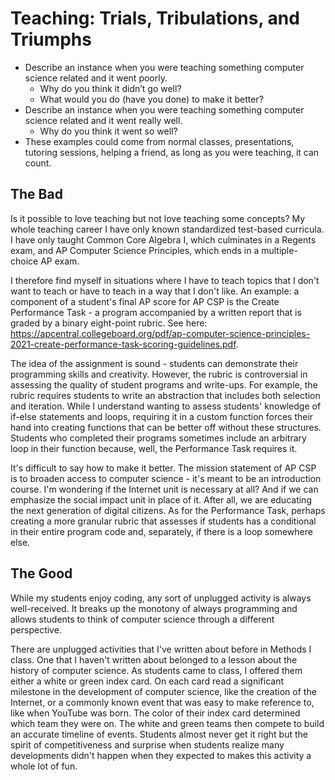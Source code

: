 # Teaching: Trials, Tribulations, and Triumphs
* Describe an instance when you were teaching something computer science related and it went poorly.
  - Why do you think it didn’t go well?
  - What would you do (have you done) to make it better?
* Describe an instance when you were teaching something computer science related and it went really well.
  - Why do you think it went so well?
* These examples could come from normal classes, presentations, tutoring sessions, helping a friend, as long as you were teaching, it can count.

## The Bad
Is it possible to love teaching but not love teaching some concepts? My whole teaching career I have only known standardized test-based curricula. I have only taught Common Core Algebra I, which culminates in a Regents exam, and AP Computer Science Principles, which ends in a multiple-choice AP exam.

I therefore find myself in situations where I have to teach topics that I don't want to teach or have to teach in a way that I don't like. An example: a component of a student's final AP score for AP CSP is the Create Performance Task - a program accompanied by a written report that is graded by a binary eight-point rubric. See here: https://apcentral.collegeboard.org/pdf/ap-computer-science-principles-2021-create-performance-task-scoring-guidelines.pdf.

The idea of the assignment is sound - students can demonstrate their programming skills and creativity. However, the rubric is controversial in assessing the quality of student programs and write-ups. For example, the rubric requires students to write an abstraction that includes both selection and iteration. While I understand wanting to assess students' knowledge of if-else statements and loops, requiring it in a custom function forces their hand into creating functions that can be better off without these structures. Students who completed their programs sometimes include an arbitrary loop in their function because, well, the Performance Task requires it.

It's difficult to say how to make it better. The mission statement of AP CSP is to broaden access to computer science - it's meant to be an introduction course. I'm wondering if the Internet unit is necessary at all? And if we can emphasize the social impact unit in place of it. After all, we are educating the next generation of digital citizens. As for the Performance Task, perhaps creating a more granular rubric that assesses if students has a conditional in their entire program code and, separately, if there is a loop somewhere else.

## The Good
While my students enjoy coding, any sort of unplugged activity is always well-received. It breaks up the monotony of always programming and allows students to think of computer science through a different perspective.

There are unplugged activities that I've written about before in Methods I class. One that I haven't written about belonged to a lesson about the history of computer science. As students came to class, I offered them either a white or green index card. On each card read a significant milestone in the development of computer science, like the creation of the Internet, or a commonly known event that was easy to make reference to, like when YouTube was born. The color of their index card determined which team they were on. The white and green teams then compete to build an accurate timeline of events. Students almost never get it right but the spirit of competitiveness and surprise when students realize many developments didn't happen when they expected to makes this activity a whole lot of fun.

